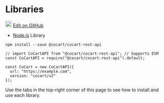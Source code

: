 # Libraries #

<img src="images/github.svg" width="20" height="20" alt="GitHub Mark Logo"> [Edit on GitHub](https://github.com/co-cart/co-cart-docs/blob/master/source/includes/cocart-v2/_libraries.md)

- [Node.js](https://www.npmjs.com/package/@cocart/cocart-rest-api) Library

```javascript--node
npm install --save @cocart/cocart-rest-api

// import CoCartAPI from "@cocart/cocart-rest-api"; // Supports ESM
const CoCartAPI = require("@cocart/cocart-rest-api").default;
 
const CoCart = new CoCartAPI({
  url: "https://example.com",
  version: "cocart/v2"
});
```

<aside class="notice">
	Use the tabs in the top-right corner of this page to see how to install and use each library.
</aside>
